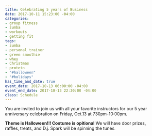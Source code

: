 ```yaml
---
title: Celebrating 5 years of Business
date: 2017-10-11 15:23:00 -04:00
categories:
- group fitness
- zumba
- workouts
- getting fit
tags:
- zumba
- personal trainer
- green smoothie
- whey
- Christmas
- protein
- "#halloween"
- "#holidays"
has_time_and_date: true
event_date: 2017-10-13 06:00:00 -04:00
event_end_date: 2017-10-13 22:30:00 -04:00
class: Schedule
---
```


You are invited to join us with all your favorite instructors for our 5 year anniversary celebration on Friday, Oct.13 at 730pm-10:00pm.

**Theme is Halloween!!! Costume is opitional**
We will have door prizes, raffles, treats, and D.j. Spark will be spinning the tunes.

 